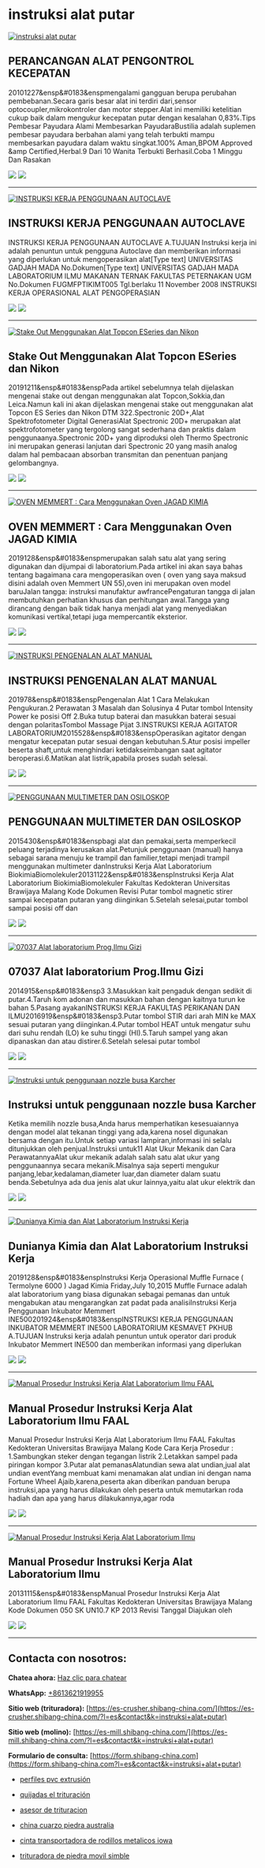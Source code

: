 # instruksi alat putar

<a href="https://swt.shibang-china.com/?l=es&img&k=instruksi+alat+putar" target="_blank">![instruksi alat putar](http://static.shibang-china.com/all-800x300/1328.jpg)</a>

## PERANCANGAN ALAT PENGONTROL KECEPATAN
20101227&ensp&#0183&enspmengalami gangguan berupa perubahan pembebanan.Secara garis besar alat ini terdiri dari,sensor optocoupler,mikrokontroler dan motor stepper.Alat ini memiliki ketelitian cukup baik dalam mengukur kecepatan putar dengan kesalahan 0,83%.Tips Pembesar Payudara Alami Membesarkan PayudaraBustilia adalah suplemen pembesar payudara berbahan alami yang telah terbukti mampu membesarkan payudara dalam waktu singkat.100% Aman,BPOM Approved &amp Certified,Herbal.9 Dari 10 Wanita Terbukti Berhasil.Coba 1 Minggu Dan Rasakan


<a href="https://whatsapp.shibangsoft.com/WhatsApp.php" target="_blank" title="WhatsApp">![](http://static.shibang-china.com/icon/whatsapp.png)</a> <a href="https://swt.shibang-china.com/?l=es&icon&k=instruksi+alat+putar" target="_blank">![](http://static.shibang-china.com/icon/chat-es.png)</a>

---

<a href="https://swt.shibang-china.com/?l=es&img&k=instruksi+alat+putar" target="_blank">![INSTRUKSI KERJA PENGGUNAAN AUTOCLAVE](http://static.shibang-china.com/all-800x300/530.jpg)</a>

## INSTRUKSI KERJA PENGGUNAAN AUTOCLAVE
INSTRUKSI KERJA PENGGUNAAN AUTOCLAVE A.TUJUAN Instruksi kerja ini adalah penuntun untuk pengguna Autoclave dan memberikan informasi yang diperlukan untuk mengoperasikan alat[Type text] UNIVERSITAS GADJAH MADA No.Dokumen[Type text] UNIVERSITAS GADJAH MADA LABORATORIUM ILMU MAKANAN TERNAK FAKULTAS PETERNAKAN UGM No.Dokumen FUGMFPTIKIMT005 Tgl.berlaku 11 November 2008 INSTRUKSI KERJA OPERASIONAL ALAT PENGOPERASIAN


<a href="https://whatsapp.shibangsoft.com/WhatsApp.php" target="_blank" title="WhatsApp">![](http://static.shibang-china.com/icon/whatsapp.png)</a> <a href="https://swt.shibang-china.com/?l=es&icon&k=instruksi+alat+putar" target="_blank">![](http://static.shibang-china.com/icon/chat-es.png)</a>

---

<a href="https://swt.shibang-china.com/?l=es&img&k=instruksi+alat+putar" target="_blank">![Stake Out Menggunakan Alat Topcon ESeries dan Nikon](http://static.shibang-china.com/all-800x300/348.jpg)</a>

## Stake Out Menggunakan Alat Topcon ESeries dan Nikon
20191211&ensp&#0183&enspPada artikel sebelumnya telah dijelaskan mengenai stake out dengan menggunakan alat Topcon,Sokkia,dan Leica.Namun kali ini akan dijelaskan mengenai stake out menggunakan alat Topcon ES Series dan Nikon DTM 322.Spectronic 20D+,Alat Spektrofotometer Digital GenerasiAlat Spectronic 20D+ merupakan alat spektrofotometer yang tergolong sangat sederhana dan praktis dalam penggunaanya.Spectronic 20D+ yang diproduksi oleh Thermo Spectronic ini merupakan generasi lanjutan dari Spectronic 20 yang masih analog dalam hal pembacaan absorban transmitan dan penentuan panjang gelombangnya.


<a href="https://whatsapp.shibangsoft.com/WhatsApp.php" target="_blank" title="WhatsApp">![](http://static.shibang-china.com/icon/whatsapp.png)</a> <a href="https://swt.shibang-china.com/?l=es&icon&k=instruksi+alat+putar" target="_blank">![](http://static.shibang-china.com/icon/chat-es.png)</a>

---

<a href="https://swt.shibang-china.com/?l=es&img&k=instruksi+alat+putar" target="_blank">![OVEN MEMMERT : Cara Menggunakan Oven JAGAD KIMIA](http://static.shibang-china.com/all-800x300/1426.jpg)</a>

## OVEN MEMMERT : Cara Menggunakan Oven JAGAD KIMIA
2019128&ensp&#0183&enspmerupakan salah satu alat yang sering digunakan dan dijumpai di laboratorium.Pada artikel ini akan saya bahas tentang bagaimana cara mengoperasikan oven ( oven yang saya maksud disini adalah oven Memmert UN 55),oven ini merupakan oven model baruJalan tangga: instruksi manufaktur awfrancePengaturan tangga di jalan membutuhkan perhatian khusus dan perhitungan awal.Tangga yang dirancang dengan baik tidak hanya menjadi alat yang menyediakan komunikasi vertikal,tetapi juga mempercantik eksterior.


<a href="https://whatsapp.shibangsoft.com/WhatsApp.php" target="_blank" title="WhatsApp">![](http://static.shibang-china.com/icon/whatsapp.png)</a> <a href="https://swt.shibang-china.com/?l=es&icon&k=instruksi+alat+putar" target="_blank">![](http://static.shibang-china.com/icon/chat-es.png)</a>

---

<a href="https://swt.shibang-china.com/?l=es&img&k=instruksi+alat+putar" target="_blank">![INSTRUKSI PENGENALAN ALAT MANUAL](http://static.shibang-china.com/all-800x300/182.jpg)</a>

## INSTRUKSI PENGENALAN ALAT MANUAL
201978&ensp&#0183&enspPengenalan Alat 1 Cara Melakukan Pengukuran.2 Perawatan 3 Masalah dan Solusinya 4 Putar tombol Intensity Power ke posisi Off 2.Buka tutup baterai dan masukkan baterai sesuai dengan polaritasTombol Massage Pijat 3.INSTRUKSI KERJA AGITATOR LABORATORIUM2015528&ensp&#0183&enspOperasikan agitator dengan mengatur kecepatan putar sesuai dengan kebutuhan.5.Atur posisi impeller beserta shaft,untuk menghindari ketidakseimbangan saat agitator beroperasi.6.Matikan alat listrik,apabila proses sudah selesai.


<a href="https://whatsapp.shibangsoft.com/WhatsApp.php" target="_blank" title="WhatsApp">![](http://static.shibang-china.com/icon/whatsapp.png)</a> <a href="https://swt.shibang-china.com/?l=es&icon&k=instruksi+alat+putar" target="_blank">![](http://static.shibang-china.com/icon/chat-es.png)</a>

---

<a href="https://swt.shibang-china.com/?l=es&img&k=instruksi+alat+putar" target="_blank">![PENGGUNAAN MULTIMETER DAN OSILOSKOP](http://static.shibang-china.com/all-800x300/232.jpg)</a>

## PENGGUNAAN MULTIMETER DAN OSILOSKOP
2015430&ensp&#0183&enspbagi alat dan pemakai,serta memperkecil peluang terjadinya kerusakan alat.Petunjuk penggunaan (manual) hanya sebagai sarana menuju ke trampil dan familier,tetapi menjadi trampil menggunakan multimeter danInstruksi Kerja Alat Laboratorium BiokimiaBiomolekuler20131122&ensp&#0183&enspInstruksi Kerja Alat Laboratorium BiokimiaBiomolekuler Fakultas Kedokteran Universitas Brawijaya Malang Kode Dokumen Revisi Putar tombol magnetic stirer sampai kecepatan putaran yang diinginkan 5.Setelah selesai,putar tombol sampai posisi off dan


<a href="https://whatsapp.shibangsoft.com/WhatsApp.php" target="_blank" title="WhatsApp">![](http://static.shibang-china.com/icon/whatsapp.png)</a> <a href="https://swt.shibang-china.com/?l=es&icon&k=instruksi+alat+putar" target="_blank">![](http://static.shibang-china.com/icon/chat-es.png)</a>

---

<a href="https://swt.shibang-china.com/?l=es&img&k=instruksi+alat+putar" target="_blank">![07037 Alat laboratorium Prog.Ilmu Gizi](http://static.shibang-china.com/all-800x300/694.jpg)</a>

## 07037 Alat laboratorium Prog.Ilmu Gizi
2014915&ensp&#0183&ensp3 3.Masukkan kait pengaduk dengan sedikit di putar.4.Taruh kom adonan dan masukkan bahan dengan kaitnya turun ke bahan 5.Pasang ayakanINSTRUKSI KERJA FAKULTAS PERIKANAN DAN ILMU2016919&ensp&#0183&ensp3.Putar tombol STIR dari arah MIN ke MAX sesuai putaran yang diinginkan.4.Putar tombol HEAT untuk mengatur suhu dari suhu rendah (LO) ke suhu tinggi (HI).5.Taruh sampel yang akan dipanaskan dan atau distirer.6.Setelah selesai putar tombol


<a href="https://whatsapp.shibangsoft.com/WhatsApp.php" target="_blank" title="WhatsApp">![](http://static.shibang-china.com/icon/whatsapp.png)</a> <a href="https://swt.shibang-china.com/?l=es&icon&k=instruksi+alat+putar" target="_blank">![](http://static.shibang-china.com/icon/chat-es.png)</a>

---

<a href="https://swt.shibang-china.com/?l=es&img&k=instruksi+alat+putar" target="_blank">![Instruksi untuk penggunaan nozzle busa Karcher](http://static.shibang-china.com/all-800x300/582.jpg)</a>

## Instruksi untuk penggunaan nozzle busa Karcher
Ketika memilih nozzle busa,Anda harus memperhatikan kesesuaiannya dengan model alat tekanan tinggi yang ada,karena nosel digunakan bersama dengan itu.Untuk setiap variasi lampiran,informasi ini selalu ditunjukkan oleh penjual.Instruksi untuk11 Alat Ukur Mekanik dan Cara PerawatannyaAlat ukur mekanik adalah salah satu alat ukur yang penggunaannya secara mekanik.Misalnya saja seperti mengukur panjang,lebar,kedalaman,diameter luar,dan diameter dalam suatu benda.Sebetulnya ada dua jenis alat ukur lainnya,yaitu alat ukur elektrik dan


<a href="https://whatsapp.shibangsoft.com/WhatsApp.php" target="_blank" title="WhatsApp">![](http://static.shibang-china.com/icon/whatsapp.png)</a> <a href="https://swt.shibang-china.com/?l=es&icon&k=instruksi+alat+putar" target="_blank">![](http://static.shibang-china.com/icon/chat-es.png)</a>

---

<a href="https://swt.shibang-china.com/?l=es&img&k=instruksi+alat+putar" target="_blank">![Dunianya Kimia dan Alat Laboratorium Instruksi Kerja](http://static.shibang-china.com/all-800x300/1152.jpg)</a>

## Dunianya Kimia dan Alat Laboratorium Instruksi Kerja
2019128&ensp&#0183&enspInstruksi Kerja Operasional Muffle Furnace ( Termolyne 6000 ) Jagad Kimia Friday,July 10,2015 Muffle Furnace adalah alat laboratorium yang biasa digunakan sebagai pemanas dan untuk mengabukan atau mengarangkan zat padat pada analisiInstruksi Kerja Penggunaan Inkubator Memmert INE500201924&ensp&#0183&enspINSTRUKSI KERJA PENGGUNAAN INKUBATOR MEMMERT INE500 LABORATORIUM KESMAVET PKHUB A.TUJUAN Instruksi kerja adalah penuntun untuk operator dari produk Inkubator Memmert INE500 dan memberikan informasi yang diperlukan


<a href="https://whatsapp.shibangsoft.com/WhatsApp.php" target="_blank" title="WhatsApp">![](http://static.shibang-china.com/icon/whatsapp.png)</a> <a href="https://swt.shibang-china.com/?l=es&icon&k=instruksi+alat+putar" target="_blank">![](http://static.shibang-china.com/icon/chat-es.png)</a>

---

<a href="https://swt.shibang-china.com/?l=es&img&k=instruksi+alat+putar" target="_blank">![Manual Prosedur Instruksi Kerja Alat Laboratorium Ilmu FAAL](http://static.shibang-china.com/all-800x300/355.jpg)</a>

## Manual Prosedur Instruksi Kerja Alat Laboratorium Ilmu FAAL
Manual Prosedur Instruksi Kerja Alat Laboratorium Ilmu FAAL Fakultas Kedokteran Universitas Brawijaya Malang Kode Cara Kerja Prosedur : 1.Sambungkan steker dengan tegangan listrik 2.Letakkan sampel pada piringan kompor 3.Putar alat pemanasAlatundian sewa alat undian,jual alat undian eventYang membuat kami menamakan alat undian ini dengan nama Fortune Wheel Ajaib,karena,peserta akan diberikan panduan berupa instruksi,apa yang harus dilakukan oleh peserta untuk memutarkan roda hadiah dan apa yang harus dilakukannya,agar roda


<a href="https://whatsapp.shibangsoft.com/WhatsApp.php" target="_blank" title="WhatsApp">![](http://static.shibang-china.com/icon/whatsapp.png)</a> <a href="https://swt.shibang-china.com/?l=es&icon&k=instruksi+alat+putar" target="_blank">![](http://static.shibang-china.com/icon/chat-es.png)</a>

---

<a href="https://swt.shibang-china.com/?l=es&img&k=instruksi+alat+putar" target="_blank">![Manual Prosedur Instruksi Kerja Alat Laboratorium Ilmu](http://static.shibang-china.com/all-800x300/498.jpg)</a>

## Manual Prosedur Instruksi Kerja Alat Laboratorium Ilmu
20131115&ensp&#0183&enspManual Prosedur Instruksi Kerja Alat Laboratorium Ilmu FAAL Fakultas Kedokteran Universitas Brawijaya Malang Kode Dokumen 050 SK UN10.7 KP 2013 Revisi Tanggal Diajukan oleh

<a href="https://whatsapp.shibangsoft.com/WhatsApp.php" target="_blank" title="WhatsApp">![](http://static.shibang-china.com/icon/whatsapp.png)</a> <a href="https://swt.shibang-china.com/?l=es&icon&k=instruksi+alat+putar" target="_blank">![](http://static.shibang-china.com/icon/chat-es.png)</a>

---
## Contacta con nosotros:

**Chatea ahora:** [Haz clic para chatear](https://swt.shibang-china.com?l=es&contact&k=instruksi+alat+putar)

**WhatsApp:**  [+8613621919955](https://whatsapp.shibangsoft.com/WhatsApp.php)

**Sitio web (trituradora):** [https://es-crusher.shibang-china.com/](https://es-crusher.shibang-china.com/?l=es&contact&k=instruksi+alat+putar)

**Sitio web (molino):** [https://es-mill.shibang-china.com/](https://es-mill.shibang-china.com/?l=es&contact&k=instruksi+alat+putar)

**Formulario de consulta:** [https://form.shibang-china.com](https://form.shibang-china.com?l=es&contact&k=instruksi+alat+putar)

* [perfiles pvc extrusión](../81/perfiles%20pvc%20extrusi%C3%B3n.md)

* [quijadas el trituración](../95/quijadas%20el%20trituraci%C3%B3n.md)

* [asesor de trituracion](../94/asesor%20de%20trituracion.md)

* [china cuarzo piedra australia](../92/china%20cuarzo%20piedra%20australia.md)

* [cinta transportadora de rodillos metalicos iowa](../84/cinta%20transportadora%20de%20rodillos%20metalicos%20iowa.md)

* [trituradora de piedra movil simble](../93/trituradora%20de%20piedra%20movil%20simble.md)